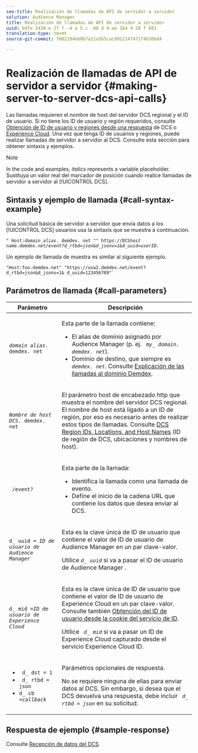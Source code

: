 ```yaml
---
seo-title: Realización de llamadas de API de servidor a servidor
solution: Audience Manager
title: Realización de llamadas de API de servidor a servidor
uuid: bdfe 3430-e 27 f -4 a 5 c -88 d 9-ae 164 d 28 f 601
translation-type: tm+mt
source-git-commit: f682194b60b7a11a3b5cac9912147471f4b30bd4

---
```



# Realización de llamadas de API de servidor a servidor {#making-server-to-server-dcs-api-calls}

Las llamadas requieren el nombre de host del servidor DCS regional y el ID de usuario. Si no tiene los ID de usuario y región requeridos, consulte [Obtención de ID de usuario y regiones desde una respuesta](/help/using/api/dcs-intro/dcs-s2s/dcs-aam-ids.md) de DCS o [Experience Cloud](/help/using/api/dcs-intro/dcs-s2s/dcs-mcid-ids.md). Una vez que tenga ID de usuarios y regiones, puede realizar llamadas de servidor a servidor al DCS. Consulte esta sección para obtener sintaxis y ejemplos.

>[!NOTE]
>
>In the code and examples, *italics* represents a variable placeholder. Sustituya un valor real del marcador de posición cuando realice llamadas de servidor a servidor al [!UICONTROL DCS].

## Sintaxis y ejemplo de llamada {#call-syntax-example}

Una solicitud básica de servidor a servidor que envía datos a los [!UICONTROL DCS] usuarios usa la sintaxis que se muestra a continuación.

<pre><code>" Host:<i>domain alias</i>. demdex. net "" https://DCS<i>host name.demdex.net/event?d_rtbd=json&amp;d_jsonv=1&amp;d_uuid=user</i><i>ID</i>.</code></pre>

Un ejemplo de llamada de muestra es similar al siguiente ejemplo.

```
"Host:foo.demdex.net" "https://usw2.demdex.net/event?d_rtbd=json&d_jsonv=1& d_uuid=123456789"`
```

## Parámetros de llamada {#call-parameters}

<table id="table_3AF4466009B64F0C9CBE7904A4096E0C"> 
 <thead> 
  <tr> 
   <th colname="col1" class="entry"> Parámetro </th> 
   <th colname="col2" class="entry"> Descripción </th> 
  </tr> 
 </thead>
 <tbody> 
  <tr> 
   <td colname="col1"> <p><code><i>domain alias</i>. demdex. net</code> </p> </td> 
   <td colname="col2"> <p>Esta parte de la llamada contiene: </p> <p> 
     <ul id="ul_3EDA9C7BA6794D06BCB07A75A9BD2372"> 
      <li id="li_74624CA78D6F4536A8164AE1FA1DECB9">El alias de dominio asignado por <span class="keyword"> Audience Manager</span> (p. ej. <i><code> my_ domain. demdex. net</code></i>). </li> 
      <li id="li_08ABE91CA247403AA480B3FB4BEF83BA">Dominio de destino, que siempre es <i><code> demdex. net</code></i>. Consulte <a href="../../../reference/demdex-calls.md">Explicación de las llamadas al dominio Demdex</a>. </li> 
     </ul> </p> </td> 
  </tr> 
  <tr> 
   <td colname="col1"> <p><code><i>Nombre de host DCS</i>. demdex. net</code> </p> </td> 
   <td colname="col2"> <p>El parámetro host de encabezado http que muestra el nombre del servidor <span class="wintitle"> DCS</span> regional. El nombre de host está ligado a un ID de región, por eso es necesario antes de realizar estos tipos de llamadas. Consulte <a href="../../../api/dcs-intro/dcs-api-reference/dcs-regions.md">DCS Region IDs, Locations, and Host Names</a> (ID de región de DCS, ubicaciones y nombres de host). </p> </td> 
  </tr> 
  <tr> 
   <td colname="col1"> <p><code> /event?</code> </p> </td> 
   <td colname="col2"> <p>Esta parte de la llamada: </p> <p> 
     <ul id="ul_6332444A305A4F12A7CBE471CA508516"> 
      <li id="li_1C5C111B2B0E4621B3FC0C20D6516041">Identifica la llamada como una llamada de evento. </li> 
      <li id="li_DBCE9B1C70604A629ECD7AC0A9052198">Define el inicio de la cadena URL que contiene los datos que desea enviar al DCS. </li> 
     </ul> </p> </td> 
  </tr> 
  <tr> 
   <td colname="col1"> <p><code>d_ uuid = <i>ID de usuario de Audience Manager</i></code> </p> </td> 
   <td colname="col2"> <p>Esta es la clave única de ID de usuario que contiene el valor de ID de usuario <span class="keyword"> de Audience Manager</span> en un par clave-valor. </p> <p>Utilice <code><i>d_ uuid</i></code> si va a pasar el ID de usuario <span class="keyword"> de Audience Manager</span> . </p> </td>
  </tr> 
  <tr> 
   <td colname="col1"> <p><code>d_ mid =<i>ID de usuario de Experience Cloud</i></code> </p> </td> 
   <td colname="col2"> <p>Esta es la clave única de ID de usuario que contiene el valor de ID de usuario <span class="keyword"> de Experience Cloud</span> en un par clave-valor. Consulte también <a href="../../../api/dcs-intro/dcs-s2s/dcs-mcid-ids.md#get-user-ids-from-service-cookie"> Obtención del ID de usuario desde la cookie del servicio de ID</a>. </p> <p>Utilice <i><code> d_ mid</code></i> si va a pasar un ID <span class="keyword"> de Experience Cloud</span> capturado desde <span class="keyword"> el servicio Experience Cloud</span> ID. </p> </td> 
  </tr> 
  <tr> 
   <td colname="col1"> <p> 
     <ul id="ul_36E2C1A0538D4D2C94DFC1335720A524"> 
      <li id="li_8902EED431CE4F0189A94868FA52DB1F"><code> d_ dst = 1</code> </li> 
      <li id="li_4B6B29499D444E31808DE0A9AA0442D0"><code> d_ rtbd = json</code> </li> 
      <li id="li_3430CD0438604B83BE6437E6EC480816"><code>d_ cb =<i>callback</i></code> </li> 
     </ul> </p> </td> 
   <td colname="col2"> <p>Parámetros opcionales de respuesta. </p> <p> No se requiere ninguna de ellas para enviar datos al <span class="wintitle"> DCS</span>. Sin embargo, si desea que <span class="wintitle"> el DCS</span> devuelva una respuesta, debe incluir <i><code> d_ rtbd = json</code></i> en su solicitud. </p> </td> 
  </tr> 
 </tbody> 
</table>

## Respuesta de ejemplo {#sample-response}

Consulte [Recepción de datos del DCS](../../../api/dcs-intro/dcs-event-calls/dcs-url-receive.md).

